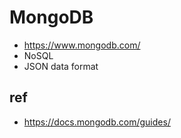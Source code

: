 # MongoDB
- https://www.mongodb.com/
- NoSQL
- JSON data format

## ref
- https://docs.mongodb.com/guides/

